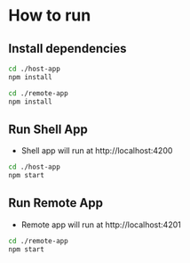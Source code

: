 # How to run
## Install dependencies
```bash
cd ./host-app
npm install

cd ./remote-app
npm install
```

## Run Shell App
- Shell app will run at http://localhost:4200
```bash
cd ./host-app
npm start
```

## Run Remote App
- Remote app will run at http://localhost:4201
```bash
cd ./remote-app
npm start
```
